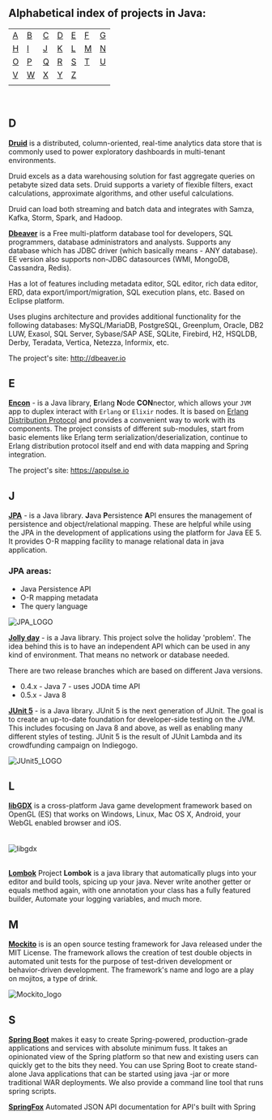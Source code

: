 ﻿## Alphabetical index of projects in Java:

|         |         |         |         |         |         |         |
| ------- | ------- | ------- | ------- | ------- | ------- | ------- |
| [A](#a) | [B](#b) | [C](#c) | [D](#d) | [E](#e) | [F](#f) | [G](#g) |
| [H](#h) | [I](#i) | [J](#j) | [K](#k) | [L](#l) | [M](#m) | [N](#n) |
| [O](#o) | [P](#p) | [Q](#q) | [R](#r) | [S](#s) | [T](#t) | [U](#u) |
| [V](#v) | [W](#w) | [X](#x) | [Y](#y) | [Z](#z) |         |         |
|         |         |         |         |         |         |         |

<br>

## D

[**Druid**](https://github.com/druid-io/druid) is a distributed, column-oriented, real-time analytics data store that is commonly used to power exploratory dashboards in multi-tenant environments.

Druid excels as a data warehousing solution for fast aggregate queries on petabyte sized data sets. Druid supports a variety of flexible filters, exact calculations, approximate algorithms, and other useful calculations.

Druid can load both streaming and batch data and integrates with Samza, Kafka, Storm, Spark, and Hadoop.

[**Dbeaver**](https://github.com/dbeaver/dbeaver) is a Free multi-platform database tool for developers, SQL programmers, database administrators and analysts. Supports any database which has JDBC driver (which basically means - ANY database). EE version also supports non-JDBC datasources (WMI, MongoDB, Cassandra, Redis).

Has a lot of features including metadata editor, SQL editor, rich data editor, ERD, data export/import/migration, SQL execution plans, etc.
Based on Eclipse platform.

Uses plugins architecture and provides additional functionality for the following databases: MySQL/MariaDB, PostgreSQL, Greenplum, Oracle, DB2 LUW, Exasol, SQL Server, Sybase/SAP ASE, SQLite, Firebird, H2, HSQLDB, Derby, Teradata, Vertica, Netezza, Informix, etc.

The project's site: http://dbeaver.io

## E

[**Encon**](https://github.com/appulse-projects/encon-java) - is a Java library, **E**rlang **N**ode **CON**nector, which allows your `JVM` app to duplex interact with `Erlang` or `Elixir` nodes. It is based on [Erlang Distribution Protocol](http://erlang.org/doc/apps/erts/erl_dist_protocol.html) and provides a convenient way to work with its components. The project consists of different sub-modules, start from basic elements like Erlang term serialization/deserialization, continue to Erlang distribution protocol itself and end with data mapping and Spring integration.

The project's site: https://appulse.io

## J

[**JPA**](https://github.com/spring-projects/spring-data-jpa) - is a Java library. **J**ava **P**ersistence **A**PI ensures the management of persistence and object/relational mapping. These are helpful while using the JPA in the development of applications using the platform for Java EE 5. It provides O-R mapping facility to manage relational data in java application.

### JPA areas:

- Java Persistence API
- O-R mapping metadata
- The query language

![JPA_LOGO](https://www.ambient-it.net/wp-content/uploads/2016/04/jpa-logo-175.png)

[**Jolly day**](https://github.com/svendiedrichsen/jollyday) - is a Java library. This project solve the holiday 'problem'. The idea behind this is to have an independent API which can be used in any kind of environment. That means no network or database needed.

There are two release branches which are based on different Java versions.

- 0.4.x - Java 7 - uses JODA time API
- 0.5.x - Java 8

[**JUnit 5**](https://github.com/junit-team/junit5/) - is a Java library. JUnit 5 is the next generation of JUnit. The goal is to create an up-to-date foundation for developer-side testing on the JVM. This includes focusing on Java 8 and above, as well as enabling many different styles of testing.
JUnit 5 is the result of JUnit Lambda and its crowdfunding campaign on Indiegogo.

![JUnit5_LOGO](https://cloudblogs.microsoft.com/uploads/prod/sites/37/2019/03/JUnit5-hero-image.png)

## L

[**libGDX**](https://github.com/libgdx/libgdx) is a cross-platform Java game development framework based on OpenGL (ES) that works on Windows, Linux, Mac OS X, Android, your WebGL enabled browser and iOS.
<br><br><br>
![libgdx](https://camo.githubusercontent.com/f70f169cab179f13f70e892b3251e6f2032be66d/687474703a2f2f6c69626764782e6261646c6f67696367616d65732e636f6d2f696d672f6c6f676f2e706e67)<br><br>

[**Lombok**](https://github.com/rzwitserloot/lombok) Project **Lombok** is a java library that automatically plugs into your editor and build tools, spicing up your java.
Never write another getter or equals method again, with one annotation your class has a fully featured builder, Automate your logging variables, and much more.

## M

[**Mockito**](https://github.com/mockito/mockito) is
is an open source testing framework for Java released under the MIT License. The framework allows the creation of test double objects in automated unit tests for the purpose of test-driven development or behavior-driven development. The framework's name and logo are a play on mojitos, a type of drink.

![Mockito_logo](https://raw.githubusercontent.com/mockito/mockito.github.io/master/img/logo%402x.png)


## S

[**Spring Boot**](https://github.com/spring-projects/spring-boot) makes it easy to create Spring-powered, production-grade applications and services with absolute minimum fuss. It takes an opinionated view of the Spring platform so that new and existing users can quickly get to the bits they need. You can use Spring Boot to create stand-alone Java applications that can be started using java -jar or more traditional WAR deployments. We also provide a command line tool that runs spring scripts.

[**SpringFox**](https://github.com/springfox/springfox) Automated JSON API documentation for API's built with Spring

